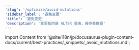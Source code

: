 ```yaml
---
'slug': '/optimize/avoid-mutations'
'sidebar_label': '避免变更'
'title': '避免变更'
'description': '变更指的是 ALTER 查询，操作表数据'
---
```


import Content from '@site/i18n/jp/docusaurus-plugin-content-docs/current/best-practices/_snippets/_avoid_mutations.md';

<Content />
